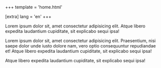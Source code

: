 +++
template = 'home.html'

[extra]
lang = 'en'
+++

Lorem ipsum dolor sit, amet consectetur adipisicing elit. Atque libero expedita laudantium cupiditate, sit explicabo sequi ipsa!

Lorem ipsum dolor sit, amet consectetur adipisicing elit. Praesentium, nisi saepe dolor unde iusto dolore nam, vero optio consequuntur repudiandae et! Atque libero expedita laudantium cupiditate, sit explicabo sequi ipsa!

Atque libero expedita laudantium cupiditate, sit explicabo sequi ipsa!